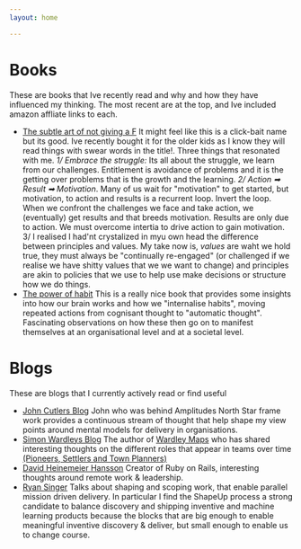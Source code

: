 ```yaml
---
layout: home

---
```



# Books
These are books that Ive recently read and why and how they have influenced my thinking. The most recent are at the top, and Ive included amazon affliate links to each.  

- [The subtle art of not giving a F](https://amzn.to/3wneVh6) It might feel like this is a click-bait name but its good. Ive recently bought it for the older kids as I know they will read things with swear words in the title!. Three things that resonated with me. *1/ Embrace the struggle:*  Its all about the struggle, we learn from our challenges. Entitlement is avoidance of problems and it is the getting over problems that is the growth and the learning. *2/ Action ➡ Result ➡ Motivation*. Many of us wait for "motivation" to get started, but motivation, to action and results is a recurrent loop. Invert the loop. When we confront the challenges we face and take action, we (eventually) get results and that breeds motivation. Results are only due to action. We must overcome intertia to drive action to gain motivation. 3/ I realised I had'nt crystalized in myu own head the difference between principles and values. My take now is, _values_ are waht we hold true, they must always be "continually re-engaged" (or challenged if we realise we have shitty values that we we want to change) and principles are akin to policies that we use to help use make decisions or structure how we do things.
- [The power of habit](https://amzn.to/3vTP9jX) This is a really nice book that provides some insights into how our brain works and how we "internalise habits", moving repeated actions from cognisant thought to "automatic thought". Fascinating observations on how these then go on to manifest themselves at an organisational level and at a societal level.  
         

# Blogs 
These are blogs that I currently actively read or find useful

- [John Cutlers Blog](https://cutlefish.substack.com/) John who was behind Amplitudes North Star frame work provides a continuous stream of thought that help shape my view points around mental models for delivery in organisations.    
- [Simon Wardleys Blog](https://blog.gardeviance.org/) The author of [Wardley Maps](https://learnwardleymapping.com/) who has shared interesting thoughts on the different roles that appear in teams over time [(Pioneers, Settlers and Town Planners)](https://orghacking.com/pioneers-settlers-town-planners-wardley-9dcd3709cde7)
- [David Heinemeier Hansson](https://dhh.dk/) Creator of Ruby on Rails, interesting thoughts around remote work & leadership.
- [Ryan Singer](https://feltpresence.com/) Talks about shaping and scoping work, that enable parallel mission driven delivery. In particular I find the ShapeUp process a strong candidate to balance discovery and shipping inventive and machine learning products because the blocks that are big enough to enable meaningful inventive discovery & deliver, but small enough to enable us to change course.   